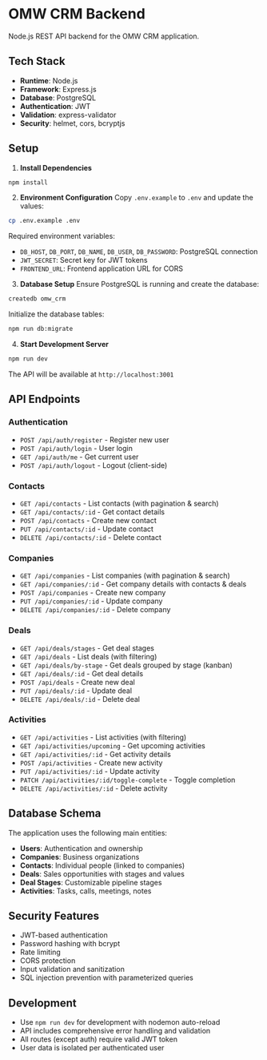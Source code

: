 # OMW CRM Backend

Node.js REST API backend for the OMW CRM application.

## Tech Stack

- **Runtime**: Node.js
- **Framework**: Express.js
- **Database**: PostgreSQL
- **Authentication**: JWT
- **Validation**: express-validator
- **Security**: helmet, cors, bcryptjs

## Setup

1. **Install Dependencies**

```bash
npm install
```

2. **Environment Configuration**
   Copy `.env.example` to `.env` and update the values:

```bash
cp .env.example .env
```

Required environment variables:

- `DB_HOST`, `DB_PORT`, `DB_NAME`, `DB_USER`, `DB_PASSWORD`: PostgreSQL connection
- `JWT_SECRET`: Secret key for JWT tokens
- `FRONTEND_URL`: Frontend application URL for CORS

3. **Database Setup**
   Ensure PostgreSQL is running and create the database:

```bash
createdb omw_crm
```

Initialize the database tables:

```bash
npm run db:migrate
```

4. **Start Development Server**

```bash
npm run dev
```

The API will be available at `http://localhost:3001`

## API Endpoints

### Authentication

- `POST /api/auth/register` - Register new user
- `POST /api/auth/login` - User login
- `GET /api/auth/me` - Get current user
- `POST /api/auth/logout` - Logout (client-side)

### Contacts

- `GET /api/contacts` - List contacts (with pagination & search)
- `GET /api/contacts/:id` - Get contact details
- `POST /api/contacts` - Create new contact
- `PUT /api/contacts/:id` - Update contact
- `DELETE /api/contacts/:id` - Delete contact

### Companies

- `GET /api/companies` - List companies (with pagination & search)
- `GET /api/companies/:id` - Get company details with contacts & deals
- `POST /api/companies` - Create new company
- `PUT /api/companies/:id` - Update company
- `DELETE /api/companies/:id` - Delete company

### Deals

- `GET /api/deals/stages` - Get deal stages
- `GET /api/deals` - List deals (with filtering)
- `GET /api/deals/by-stage` - Get deals grouped by stage (kanban)
- `GET /api/deals/:id` - Get deal details
- `POST /api/deals` - Create new deal
- `PUT /api/deals/:id` - Update deal
- `DELETE /api/deals/:id` - Delete deal

### Activities

- `GET /api/activities` - List activities (with filtering)
- `GET /api/activities/upcoming` - Get upcoming activities
- `GET /api/activities/:id` - Get activity details
- `POST /api/activities` - Create new activity
- `PUT /api/activities/:id` - Update activity
- `PATCH /api/activities/:id/toggle-complete` - Toggle completion
- `DELETE /api/activities/:id` - Delete activity

## Database Schema

The application uses the following main entities:

- **Users**: Authentication and ownership
- **Companies**: Business organizations
- **Contacts**: Individual people (linked to companies)
- **Deals**: Sales opportunities with stages and values
- **Deal Stages**: Customizable pipeline stages
- **Activities**: Tasks, calls, meetings, notes

## Security Features

- JWT-based authentication
- Password hashing with bcrypt
- Rate limiting
- CORS protection
- Input validation and sanitization
- SQL injection prevention with parameterized queries

## Development

- Use `npm run dev` for development with nodemon auto-reload
- API includes comprehensive error handling and validation
- All routes (except auth) require valid JWT token
- User data is isolated per authenticated user
